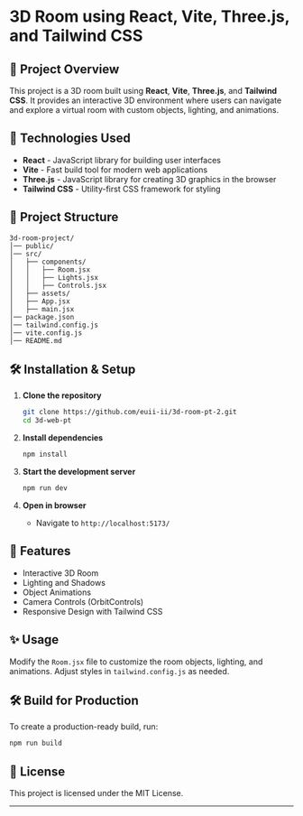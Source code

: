 # 3D Room using React, Vite, Three.js, and Tailwind CSS

## 🚀 Project Overview
This project is a 3D room built using **React**, **Vite**, **Three.js**, and **Tailwind CSS**. It provides an interactive 3D environment where users can navigate and explore a virtual room with custom objects, lighting, and animations.

## 🔧 Technologies Used
- **React** - JavaScript library for building user interfaces
- **Vite** - Fast build tool for modern web applications
- **Three.js** - JavaScript library for creating 3D graphics in the browser
- **Tailwind CSS** - Utility-first CSS framework for styling

## 📂 Project Structure
```
3d-room-project/
│── public/
│── src/
│   ├── components/
│   │   ├── Room.jsx
│   │   ├── Lights.jsx
│   │   ├── Controls.jsx
│   ├── assets/
│   ├── App.jsx
│   ├── main.jsx
│── package.json
│── tailwind.config.js
│── vite.config.js
│── README.md
```

## 🛠 Installation & Setup

1. **Clone the repository**
   ```sh
   git clone https://github.com/euii-ii/3d-room-pt-2.git
   cd 3d-web-pt
   ```

2. **Install dependencies**
   ```sh
   npm install
   ```

3. **Start the development server**
   ```sh
   npm run dev
   ```

4. **Open in browser**
   - Navigate to `http://localhost:5173/`

## 🎨 Features
- Interactive 3D Room
- Lighting and Shadows
- Object Animations
- Camera Controls (OrbitControls)
- Responsive Design with Tailwind CSS

## ✨ Usage
Modify the `Room.jsx` file to customize the room objects, lighting, and animations. Adjust styles in `tailwind.config.js` as needed.

## 🛠 Build for Production
To create a production-ready build, run:
```sh
npm run build
```

## 📜 License
This project is licensed under the MIT License.

---
